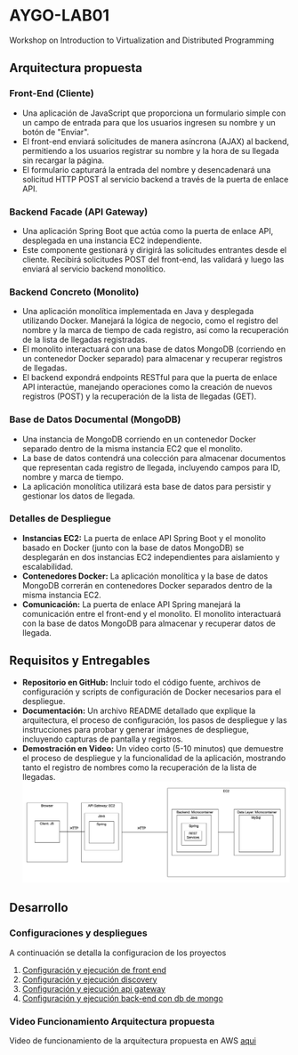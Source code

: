 # AYGO-LAB01
Workshop on Introduction to Virtualization and Distributed Programming

## Arquitectura propuesta 


### Front-End (Cliente)
- Una aplicación de JavaScript que proporciona un formulario simple con un campo de entrada para que los usuarios ingresen su nombre y un botón de "Enviar".
- El front-end enviará solicitudes de manera asíncrona (AJAX) al backend, permitiendo a los usuarios registrar su nombre y la hora de su llegada sin recargar la página.
- El formulario capturará la entrada del nombre y desencadenará una solicitud HTTP POST al servicio backend a través de la puerta de enlace API.

### Backend Facade (API Gateway)
- Una aplicación Spring Boot que actúa como la puerta de enlace API, desplegada en una instancia EC2 independiente.
- Este componente gestionará y dirigirá las solicitudes entrantes desde el cliente. Recibirá solicitudes POST del front-end, las validará y luego las enviará al servicio backend monolítico.

### Backend Concreto (Monolito)
- Una aplicación monolítica implementada en Java y desplegada utilizando Docker. Manejará la lógica de negocio, como el registro del nombre y la marca de tiempo de cada registro, así como la recuperación de la lista de llegadas registradas.
- El monolito interactuará con una base de datos MongoDB (corriendo en un contenedor Docker separado) para almacenar y recuperar registros de llegadas.
- El backend expondrá endpoints RESTful para que la puerta de enlace API interactúe, manejando operaciones como la creación de nuevos registros (POST) y la recuperación de la lista de llegadas (GET).

### Base de Datos Documental (MongoDB)
- Una instancia de MongoDB corriendo en un contenedor Docker separado dentro de la misma instancia EC2 que el monolito.
- La base de datos contendrá una colección para almacenar documentos que representan cada registro de llegada, incluyendo campos para ID, nombre y marca de tiempo.
- La aplicación monolítica utilizará esta base de datos para persistir y gestionar los datos de llegada.

### Detalles de Despliegue
- **Instancias EC2:** La puerta de enlace API Spring Boot y el monolito basado en Docker (junto con la base de datos MongoDB) se desplegarán en dos instancias EC2 independientes para aislamiento y escalabilidad.
- **Contenedores Docker:** La aplicación monolítica y la base de datos MongoDB correrán en contenedores Docker separados dentro de la misma instancia EC2.
- **Comunicación:** La puerta de enlace API Spring manejará la comunicación entre el front-end y el monolito. El monolito interactuará con la base de datos MongoDB para almacenar y recuperar datos de llegada.

## Requisitos y Entregables
- **Repositorio en GitHub:** Incluir todo el código fuente, archivos de configuración y scripts de configuración de Docker necesarios para el despliegue.
- **Documentación:** Un archivo README detallado que explique la arquitectura, el proceso de configuración, los pasos de despliegue y las instrucciones para probar y generar imágenes de despliegue, incluyendo capturas de pantalla y registros.
- **Demostración en Video:** Un video corto (5-10 minutos) que demuestre el proceso de despliegue y la funcionalidad de la aplicación, mostrando tanto el registro de nombres como la recuperación de la lista de llegadas.
![](docs/img/01-ARQUITECTURA-PROPUESTA.png)


## Desarrollo 

### Configuraciones y despliegues
A continuación se detalla la configuracion de los proyectos

1. [Configuración y ejecución de front end](01-front-end/README.md)
2. [Configuración y ejecución discovery](02-servicio-eureka-server/README.md)
3. [Configuración y ejecución api gateway](03-servicio-gateway/README.md)
4. [Configuración y ejecución back-end con db de mongo](04-servicio-monolito/README.md)

### Video Funcionamiento Arquitectura propuesta

Video de funcionamiento de la arquitectura propuesta en AWS [aqui]()
